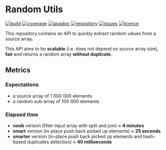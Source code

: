 # Random Utils

[![build](https://travis-ci.org/cbismuth/fast-random.svg?branch=master)](https://travis-ci.org/cbismuth/fast-random)
[![coverage](https://coveralls.io/repos/github/cbismuth/fast-random/badge.svg?branch=master)](https://coveralls.io/github/cbismuth/fast-random?branch=master)
[![javadoc](http://javadoc.io/badge/com.github.cbismuth/fast-random.svg)](http://javadoc.io/doc/com.github.cbismuth/fast-random)
[![repository](https://maven-badges.herokuapp.com/maven-central/com.github.cbismuth/fast-random/badge.svg)](https://maven-badges.herokuapp.com/maven-central/com.github.cbismuth/fast-random/)
[![issues](https://img.shields.io/github/issues/cbismuth/fast-random.svg)](https://github.com/cbismuth/fast-random/issues)
[![licence](https://img.shields.io/badge/license-MIT-blue.svg)](https://raw.githubusercontent.com/cbismuth/fast-random/master/LICENSE.md)

This repository contains an API to quickly extract random values from a source array.

This API aims to be **scalable** (i.e. does not depend on source array size), **fair** and returns a random array **without duplicate**.

## Metrics

### Expectations

  * a source array of 1 000 000 elements
  * a random sub-array of 100 000 elements
  
### Elapsed time

  * **noob** version (filter input array with split and join) &asymp; **4 minutes**
  * **smart** version (in-place push back picked up elements) &asymp; **25 seconds**
  * **smarter** version (in-place push back picked up elements and hash-based duplicates detection) &asymp; **40 milliseconds**


